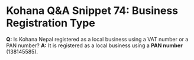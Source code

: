 # Kohana Q&A Snippet 74: Business Registration Type
**Q:** Is Kohana Nepal registered as a local business using a VAT number or a PAN number?
**A:** It is registered as a local business using a **PAN number** (138145585).